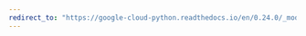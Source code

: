 ```yaml
---
redirect_to: "https://google-cloud-python.readthedocs.io/en/0.24.0/_modules/google/cloud/bigquery/dataset.html"
---
```

